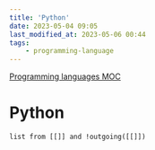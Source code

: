 ```yaml
---
title: 'Python'
date: 2023-05-04 09:05
last_modified_at: 2023-05-06 00:44
tags:
    - programming-language
---
```

[Programming languages MOC](Programming%20languages%20MOC.md)
# Python

```dataview
list from [[]] and !outgoing([[]])
```
